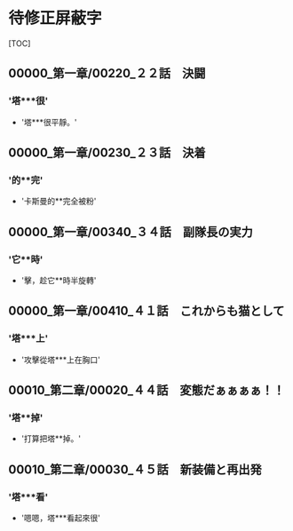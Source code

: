 # 待修正屏蔽字

[TOC]

## 00000_第一章/00220_２２話　決闘

### '塔***很'

- '塔***很平靜。'


## 00000_第一章/00230_２３話　決着

### '的**完'

- '卡斯曼的**完全被粉'


## 00000_第一章/00340_３４話　副隊長の実力

### '它**時'

- '擊，趁它**時半旋轉'


## 00000_第一章/00410_４１話　これからも猫として

### '塔***上'

- '攻擊從塔***上在胸口'


## 00010_第二章/00020_４４話　変態だぁぁぁぁ！！

### '塔**掉'

- '打算把塔**掉。'


## 00010_第二章/00030_４５話　新装備と再出発

### '塔***看'

- '嗯嗯，塔***看起來很'
